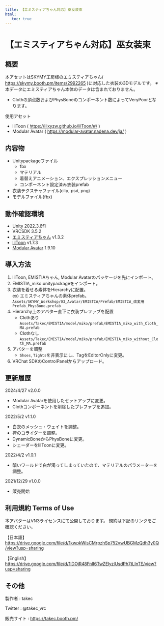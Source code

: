 ```yaml
---
title: 【エミスティアちゃん対応】巫女装束
html:
   toc: true
---
```


# 【エミスティアちゃん対応】巫女装束

## 概要
本アセットはSKYMY工房様のエミスティアちゃん( https://skymy.booth.pm/items/2992265 )に対応した衣装の3Dモデルです。
※本データにエミスティアちゃん本体のデータは含まれておりません。

* Clothの頂点数およびPhysBoneのコンポーネント数によってVeryPoorとなります。

使用アセット
* lilToon ( https://lilxyzw.github.io/lilToon/#/ )
* Modular Avatar ( https://modular-avatar.nadena.dev/ja/ )

## 内容物
* Unitypackageファイル
  * fbx
  * マテリアル
  * 着替えアニメーション、エクスプレッションメニュー
  * コンポーネント設定済み衣装prefab
* 衣装テクスチャファイル(clip, psd, png)
* モデルファイル(fbx)

## 動作確認環境
* Unity 2022.3.6f1
* VRCSDK 3.5.2
* [エミスティアちゃん](https://skymy.booth.pm/items/2992265) v1.3.2
* [lilToon](https://lilxyzw.github.io/lilToon/#/) v1.7.3
* [Modular Avatar](https://modular-avatar.nadena.dev/ja/) 1.9.10

## 導入方法
1. lilToon, EMISTIAちゃん, Modular Avatarのパッケージを先にインポート。
2. EMISTIA_miko.unitypackageをインポート。
3. 衣装を着せる素体をHierarchyに配置。<br>
   ex) エミスティアちゃんの素体prefab。<br>
   `Assets/SKYMY_Workshop/03_Avatar/EMISTIA/Prefab/EMISTIA_改変用Prefab_PhysBone.prefab`
4. Hierarchy上のアバター直下に衣装プレファブを配置
   * Clothあり `Assets/Takec/EMISTIA/model/miko/prefab/EMISTIA_miko_with_Cloth_MA.prefab`
   * Clothなし `Assets/Takec/EMISTIA/model/miko/prefab/EMISTIA_miko_without_Cloth_MA.prefab`
5. アバターを調整
   * `Shoes`, `Tights`を非表示にし、TagをEditorOnlyに変更。
6. VRChat SDKのControlPanelからアップロード。

## 更新履歴
2024/4/27 v2.0.0
* Modular Avatarを使用したセットアップに変更。
* Clothコンポーネントを削除したプレファブを追加。

2022/5/2 v1.1.0
* 白衣のメッシュ・ウェイトを調整。
* 袴のコライダーを調整。
* DynamicBoneからPhysBoneに変更。
* シェーダーをlilToonに変更。

2022/4/2 v1.0.1
* 暗いワールドで白が濁ってしまっていたので、マテリアルのパラメーターを調整。

2021/12/29 v1.0.0
* 販売開始

## 利用規約 Terms of Use
本アバターはVN3ライセンスにて公開しております。
規約は下記のリンクをご確認ください。

【日本語】
https://drive.google.com/file/d/1kwpkWisCMrpzhSp752vwUBGMzQdh3y0Q/view?usp=sharing

【English】
https://drive.google.com/file/d/1lDOjR48FnlI6TwZElyzlUsdPh7tLInTE/view?usp=sharing

## その他
製作者
: takec

Twitter
: @takec_vrc

販売サイト
: https://takec.booth.pm/
